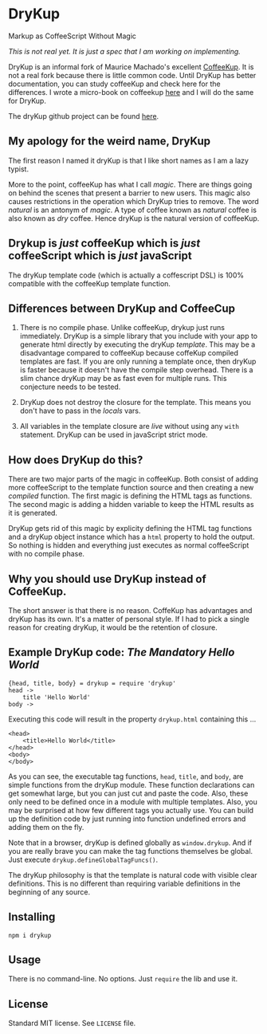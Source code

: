 # DryKup
Markup as CoffeeScript Without Magic

_This is not real yet.  It is just a spec that I am working on implementing._

DryKup is an informal fork of Maurice Machado's excellent [CoffeeKup](https://github.com/mauricemach/coffeekup).  It is not a real fork because there is little common code. Until DryKup has better documentation, you can study coffeeKup and check here for the differences.  I wrote a micro-book on coffeekup [here](https://github.com/mark-hahn/coffeekup-intro) and I will do the same for DryKup.

The dryKup github project can be found [here](https://github.com/mark-hahn/drykup).

## My apology for the weird name, DryKup

The first reason I named it dryKup is that I like short names as I am a lazy typist.  

More to the point, coffeeKup has what I call *magic*. There are things going on behind the scenes that present a barrier to new users.  This magic also causes restrictions in the operation which DryKup tries to remove.  The word *natural* is an antonym of *magic*.  A type of coffee known as *natural* coffee is also known as *dry* coffee. Hence dryKup is the natural version of coffeeKup.

## Drykup is *just* coffeeKup which is *just* coffeeScript which is *just* javaScript

The dryKup template code (which is actually a coffescript DSL) is 100% compatible with the coffeeKup template function.

## Differences between DryKup and CoffeeCup

1) There is no compile phase.  Unlike coffeeKup, drykup just runs immediately.  DryKup is a simple library that you include with your app to generate html directly by executing the dryKup *template*.  This may be a disadvantage compared to coffeeKup because coffeKup compiled templates are fast.  If you are only running a template once, then dryKup is faster because it doesn't have the compile step overhead.  There is a slim chance dryKup may be as fast even for multiple runs.  This conjecture needs to be tested.

2) DryKup does not destroy the closure for the template.  This means you don't have to pass in the *locals* vars.

3) All variables in the template closure are *live* without using any `with` statement. DryKup can be used in javaScript strict mode.


## How does DryKup do this?

There are two major parts of the magic in coffeeKup.  Both consist of adding more coffeeScript to the template function source and then creating a new *compiled* function. The first magic is defining the HTML tags as functions.  The second magic is adding a hidden variable to keep the HTML results as it is generated.

DryKup gets rid of this magic by explicity defining the HTML tag functions and a dryKup object instance which has a `html` property to hold the output.  So nothing is hidden and everything just executes as normal coffeeScript with no compile phase.

## Why you should use DryKup instead of CoffeeKup.

The short answer is that there is no reason.  CoffeKup has advantages and dryKup has its own. It's a matter of personal style.  If I had to pick a single reason for creating dryKup, it would be the retention of closure.

## Example DryKup code: *The Mandatory Hello World*

	{head, title, body} = drykup = require 'drykup'
	head ->                     
		title 'Hello World'
	body ->

Executing this code will result in the property `drykup.html` containing this ...

	<head>
		<title>Hello World</title>
	</head>
	<body>
	</body>

As you can see, the executable tag functions, `head`, `title`, and `body`, are simple functions from the dryKup module. These function declarations can get somewhat large, but you can just cut and paste the code.  Also, these only need to be defined once in a module with multiple templates.  Also, you may be surprised at how few different tags you actually use.  You can build up the definition code by just running into function undefined errors and adding them on the fly.

Note that in a browser, dryKup is defined globally as `window.drykup`. And if you are really 
brave you can make the tag functions themselves be global.  Just execute `drykup.defineGlobalTagFuncs()`.

The dryKup philosophy is that the template is natural code with visible clear definitions.  This is no different than requiring variable definitions in the beginning of any source.

## Installing

	npm i drykup

## Usage

There is no command-line.  No options.  Just `require` the lib and use it.

## License

Standard MIT license.  See `LICENSE` file.
